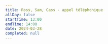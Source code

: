 ```yaml
---
title: Ross, Sam, Cass - appel téléphonique
allDay: false
startTime: 13:00
endTime: 14:00
date: 2024-03-28
completed: null
---
```

